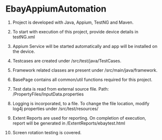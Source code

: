 # EbayAppiumAutomation

1. Project is developed with Java, Appium, TestNG and Maven.

2. To start with execution of this project, provide device details in testNG.xml

3. Appium Service will be started automatically and app will be installed on the device.
4. Testcases are created under /src/test/java/TestCases.
5. Framework related classes are present under /src/main/java/framework.
6. BasePage contains all common/util functions required for this project.
7. Test data is read from external source file. Path: /PropertyFiles/InputData.properties
8. Logging is incorporated, to a file. To change the file location, modify log4j properties under /src/test/resources/
9. Extent Reports are used for reporting. On completion of execution, report will be generated in /ExtentReports/ebaytest.html
10. Screen rotation testing is covered.
